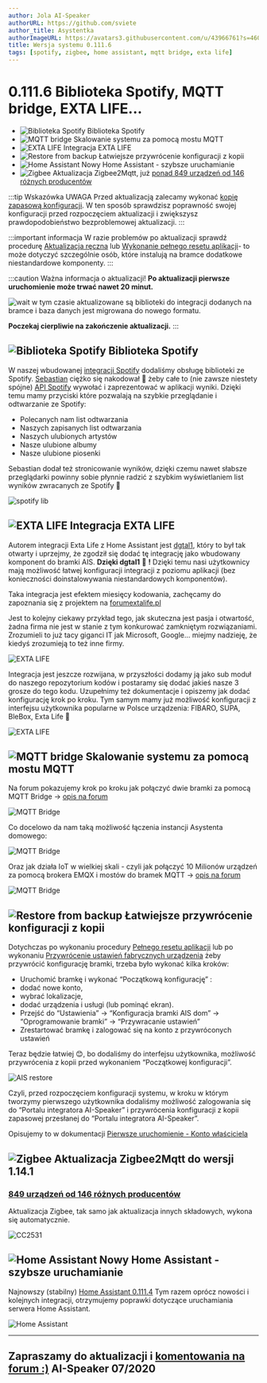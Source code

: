 ```yaml
---
author: Jola AI-Speaker
authorURL: https://github.com/sviete
author_title: Asystentka
authorImageURL: https://avatars3.githubusercontent.com/u/43966761?s=460&v=4
title: Wersja systemu 0.111.6
tags: [spotify, zigbee, home assistant, mqtt bridge, exta life]
---
```


# 0.111.6 Biblioteka Spotify, MQTT bridge, EXTA LIFE...

- ![Biblioteka Spotify](/img/en/blog/202007/spoify_icon.png) Biblioteka Spotify
- ![MQTT bridge](/img/en/blog/202007/mqtt_bridge.png) Skalowanie systemu za pomocą mostu MQTT
- ![EXTA LIFE](/img/en/blog/202007/exta_life.png) Integracja EXTA LIFE
- ![Restore from backup](/img/en/blog/202007/system_restore.png) Łatwiejsze przywrócenie konfiguracji z kopii
- ![Home Assistant](/img/en/blog/202007/hass.png) Nowy Home Assistant - szybsze uruchamianie
- ![Zigbee](/img/en/blog/202007/zigbee.png) Aktualizacja Zigbee2Mqtt, już [ponad 849 urządzeń od 146 różnych producentów](https://www.zigbee2mqtt.io/information/supported_devices.html)




<!--truncate-->

:::tip Wskazówka
UWAGA Przed aktualizacją zalecamy wykonać [kopię zapasową konfiguracji](/docs/ais_bramka_configuration_software#kopia-zapasowa-konfiguracji). W ten sposób sprawdzisz poprawność swojej konfiguracji przed rozpoczęciem aktualizacji i zwiększysz prawdopodobieństwo bezproblemowej aktualizacji.
:::

:::important informacja
W razie problemów po aktualizacji sprawdź procedurę [Aktualizacja ręczna](/docs/ais_bramka_update_manual) lub [Wykonanie pełnego resetu aplikacji](/docs/ais_bramka_reset_ais_step_by_step)- to może dotyczyć szczególnie osób, które instalują na bramce dodatkowe niestandardowe komponenty.
:::

:::caution Ważna informacja o aktualizacji!
 **Po aktualizacji pierwsze uruchomienie może trwać nawet 20 minut.**

 ![wait](/img/en/blog/202007/wait.png) w tym czasie aktualizowane są biblioteki do integracji dodanych na bramce i baza danych jest migrowana do nowego formatu.

 **Poczekaj cierpliwie na zakończenie aktualizacji.**
:::



## ![Biblioteka Spotify](/img/en/blog/202007/spoify_icon.png) Biblioteka Spotify

W naszej wbudowanej [integracji Spotify](/docs/ais_app_spotify) dodaliśmy obsługę biblioteki ze Spotify. [Sebastian](https://github.com/sgrzys) ciężko się nakodował 🥵 żeby całe to (nie zawsze niestety spójne) [API Spotify](https://developer.spotify.com/documentation/web-api/) wywołać i zaprezentować w aplikacji wyniki. Dzięki temu mamy przyciski które pozwalają na szybkie przeglądanie i odtwarzanie ze Spotify:
- Polecanych nam list odtwarzania
- Naszych zapisanych list odtwarzania
- Naszych ulubionych artystów
- Nasze ulubione albumy
- Nasze ulubione piosenki

Sebastian dodał też stronicowanie wyników, dzięki czemu nawet słabsze przeglądarki powinny sobie płynnie radzić z szybkim wyświetlaniem list wyników zwracanych ze Spotify 🥳

![spotify lib](/img/en/blog/202007/spotify_lib.png)


## ![EXTA LIFE](/img/en/blog/202007/exta_life.png) Integracja EXTA LIFE

Autorem integracji Exta Life z Home Assistant jest [dgtal1](https://github.com/dgtal1), który to był tak otwarty i uprzejmy, że zgodził się dodać tę integrację jako wbudowany komponent do bramki AIS. **Dzięki dgtal1** 🥰 **!** Dzięki temu nasi użytkownicy mają możliwość łatwej konfiguracji integracji z poziomu aplikacji (bez konieczności doinstalowywania niestandardowych komponentów).

Taka integracja jest efektem miesięcy kodowania, zachęcamy do zapoznania się z projektem na [forumextalife.pl](https://www.forumextalife.pl/index.php/topic,311.0.html)

Jest to kolejny ciekawy przykład tego, jak skuteczna jest pasja i otwartość, żadna firma nie jest w stanie z tym konkurować zamkniętym rozwiązaniami.
Zrozumieli to już tacy giganci IT jak Microsoft, Google... miejmy nadzieję, że kiedyś zrozumieją to też inne firmy.

![EXTA LIFE](/img/en/frontend/extalife_1.png)

Integracja jest jeszcze rozwijana, w przyszłości dodamy ją jako sub moduł do naszego repozytorium kodów i postaramy się dodać jakieś nasze 3 grosze do tego kodu.
Uzupełnimy też dokumentacje i opiszemy jak dodać konfigurację krok po kroku.
Tym samym mamy już możliwość konfiguracji z interfejsu użytkownika popularne w Polsce urządzenia: FIBARO, SUPA, BleBox, Exta Life 🥳

![EXTA LIFE](/img/en/frontend/extalife_2.png)


## ![MQTT bridge](/img/en/blog/202007/mqtt_bridge.png) Skalowanie systemu za pomocą mostu MQTT

Na forum pokazujemy krok po kroku jak połączyć dwie bramki za pomocą MQTT Bridge -> [opis na forum](https://ai-speaker.discourse.group/t/armbian-ubuntu-na-bramce-ais-dom/500)

![MQTT Bridge](/img/en/blog/202007/mosquitto_mqtt_bridg.png)

Co docelowo da nam taką możliwość łączenia instancji Asystenta domowego:

![MQTT Bridge](/img/en/blog/202007/mosquitto_mqtt_bridg2.png)


Oraz jak działa IoT w wielkiej skali - czyli jak połączyć 10 Milionów urządzeń za pomocą brokera EMQX i mostów do bramek MQTT -> [opis na forum](https://ai-speaker.discourse.group/t/10-milionow-urzadzen-skalowanie-systemu-do-sterowania-automatyka-domowa/538)

![MQTT Bridge](/img/en/blog/202007/emqx_mqtt_bridge.jpeg)



## ![Restore from backup](/img/en/blog/202007/system_restore.png) Łatwiejsze przywrócenie konfiguracji z kopii

Dotychczas po wykonaniu procedury [Pełnego resetu aplikacji](/docs/ais_bramka_reset_ais_step_by_step) lub po wykonaniu [Przywrócenie ustawień fabrycznych urządzenia](/docs/ais_bramka_reset_index) żeby przywrócić konfigurację bramki, trzeba było wykonać kilka kroków:

- Uruchomić bramkę i wykonać “Początkową konfigurację” :
- dodać nowe konto,
- wybrać lokalizacje,
- dodać urządzenia i usługi (lub pominąć ekran).
- Przejść do “Ustawienia” -> “Konfiguracja bramki AIS dom” -> “Oprogramowanie bramki” -> “Przywracanie ustawień”
- Zrestartować bramkę i zalogować się na konto z przywróconych ustawień

Teraz będzie łatwiej 😊, bo dodaliśmy do interfejsu użytkownika, możliwość przywrócenia z kopii przed wykonaniem “Początkowej konfiguracji”.

![AIS restore](/img/en/blog/202007/ais_restore.png)

Czyli, przed rozpoczęciem konfiguracji systemu, w kroku w którym tworzymy pierwszego użytkownika dodaliśmy możliwość zalogowania się do “Portalu integratora AI-Speaker” i przywrócenia konfiguracji z kopii zapasowej przesłanej do “Portalu integratora AI-Speaker”.

Opisujemy to w dokumentacji [Pierwsze uruchomienie - Konto właściciela](/docs/ais_bramka_first_run_step_account)


## ![Zigbee](/img/en/blog/202004/honeybee.png) Aktualizacja Zigbee2Mqtt do wersji 1.14.1

### [849 urządzeń od 146 różnych producentów](https://www.zigbee2mqtt.io/information/supported_devices.html)


Aktualizacja Zigbee, tak samo jak aktualizacja innych składowych, wykona się automatycznie.

![CC2531](/img/en/iot/CC2531_Zigbee2MQTT_USB.jpg)


## ![Home Assistant](/img/en/blog/202007/hass.png) Nowy Home Assistant - szybsze uruchamianie


Najnowszy (stabilny) [Home Assistant 0.111.4](https://www.home-assistant.io/blog/2020/06/10/release-111/)
Tym razem oprócz nowości i kolejnych integracji, otrzymujemy poprawki dotyczące uruchamiania serwera Home Assistant.

![Home Assistant](/img/en/blog/202007/ha.png)



----
Zapraszamy do aktualizacji i [komentowania na forum :)](https://ai-speaker.discourse.group/)
AI-Speaker 07/2020
----
